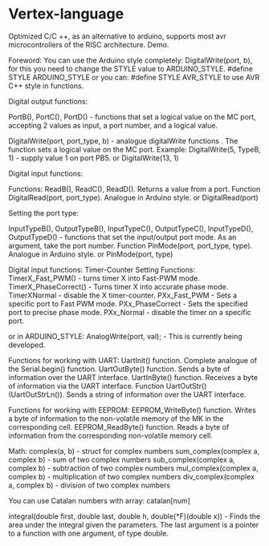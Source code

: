 # Vertex-language
Optimized C/C ++, as an alternative to arduino, supports most avr microcontrollers of the RISC architecture. Demo.

Foreword:
  You can use the Arduino style completely: DigitalWrite(port, b), for this you need to change the STYLE value to ARDUINO_STYLE.
  #define STYLE ARDUINO_STYLE
  or you can:
  #define STYLE AVR_STYLE
  to use AVR C++ style in functions.

Digital output functions:

  PortB(), PortC(), PortD() - functions that set a logical value on the MС port, accepting 2 values as input, a port number, and a logical value.

  DigitalWrite(port, port_type, b) - analogue digitalWrite functions . The function sets a logical value on the MС port.
  Example: DigitalWrite(5, TypeB, 1) - supply value 1 on port PB5.
  or DigitalWrite(13, 1)

Digital input functions:

  Functions: ReadB(), ReadC(), ReadD(). Returns a value from a port.
  Function DigitalRead(port, port_type). Analogue in Arduino style.
  or DigitalRead(port)
  
Setting the port type:

  InputTypeB(), OutputTypeB(), InputTypeC(), OutputTypeC(), InputTypeD(), OutputTypeD() - functions that set the input/output port mode. As an argument, take the port number.
  Function PinMode(port, port_type, type). Analogue in Arduino style.
  or PinMode(port, type)

Digital input functions:
  Timer-Counter Setting Functions:
  TimerX_Fast_PWM() - turns timer X into Fast-PWM mode.
  TimerX_PhaseCorrect() - Turns timer X into accurate phase mode.
  TimerXNormal - disable the X timer-counter.
  PXx_Fast_PWM - Sets a specific port to Fast PWM mode.
  PXx_PhaseCorrect - Sets the specified port to precise phase mode.
  PXx_Normal - disable the timer on a specific port.
  
  or in ARDUINO_STYLE:
    AnalogWrite(port, val); - This is currently being developed.
    
Functions for working with UART:
  UartInit() function. Complete analogue of the Serial.begin() function.
  UartOutByte() function. Sends a byte of information over the UART interface.
  UartInByte() function. Receives a byte of information via the UART interface.
  Function UartOutStr() (UartOutStrLn()). Sends a string of information over the UART interface.
    
Functions for working with EEPROM:
  EEPROM_WriteByte() function. Writes a byte of information to the non-volatile memory of the MK in the corresponding cell.
  EEPROM_ReadByte() function. Reads a byte of information from the corresponding non-volatile memory cell.


Math:
  complex(a, b) - struct for complex numbers
  sum_complex(complex a, complex b) - sum of two complex numbers
  sub_complex(complex a, complex b) - subtraction of two complex numbers
  mul_complex(complex a, complex b) - multiplication of two complex numbers
  div_complex(complex a, complex b) - division of two complex numbers

  You can use Catalan numbers with array: catalan[num]
  
  integral(double first, double last, double h, double(*F)(double x)) - Finds the area under the integral given the parameters. The last argument is a pointer to a function with one argument, of type double.

